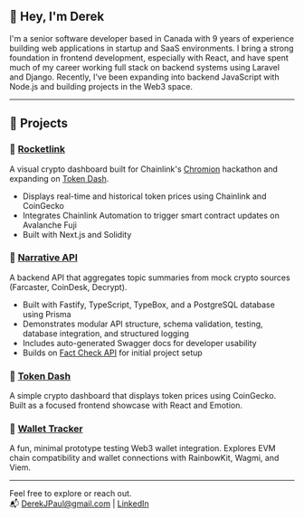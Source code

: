 ## 👋 Hey, I'm Derek

I'm a senior software developer based in Canada with 9 years of experience building web applications in startup and SaaS environments. I bring a strong foundation in frontend development, especially with React, and have spent much of my career working full stack on backend systems using Laravel and Django. Recently, I've been expanding into backend JavaScript with Node.js and building projects in the Web3 space.

---

## 🔧 Projects

### 🚀 [Rocketlink](https://github.com/DinosaurDerek/rocketlink)
A visual crypto dashboard built for Chainlink's [Chromion](https://chain.link/hackathon) hackathon and expanding on [Token Dash](https://github.com/DinosaurDerek/token-dash).
- Displays real-time and historical token prices using Chainlink and CoinGecko  
- Integrates Chainlink Automation to trigger smart contract updates on Avalanche Fuji  
- Built with Next.js and Solidity

### 📘 [Narrative API](https://github.com/DinosaurDerek/narrative-api) 
A backend API that aggregates topic summaries from mock crypto sources (Farcaster, CoinDesk, Decrypt).  
- Built with Fastify, TypeScript, TypeBox, and a PostgreSQL database using Prisma 
- Demonstrates modular API structure, schema validation, testing, database integration, and structured logging
- Includes auto-generated Swagger docs for developer usability
- Builds on [Fact Check API](https://github.com/DinosaurDerek/fact-check-api) for initial project setup

### 🌟 [Token Dash](https://github.com/DinosaurDerek/token-dash)  
A simple crypto dashboard that displays token prices using CoinGecko.
Built as a focused frontend showcase with React and Emotion.

### 🧪 [Wallet Tracker](https://github.com/DinosaurDerek/wallet-tracker)
A fun, minimal prototype testing Web3 wallet integration.
Explores EVM chain compatibility and wallet connections with RainbowKit, Wagmi, and Viem.

---

Feel free to explore or reach out.  
📬 [DerekJPaul@gmail.com](mailto:DerekJPaul@gmail.com) | [LinkedIn](https://ca.linkedin.com/in/DerekJPaul)
